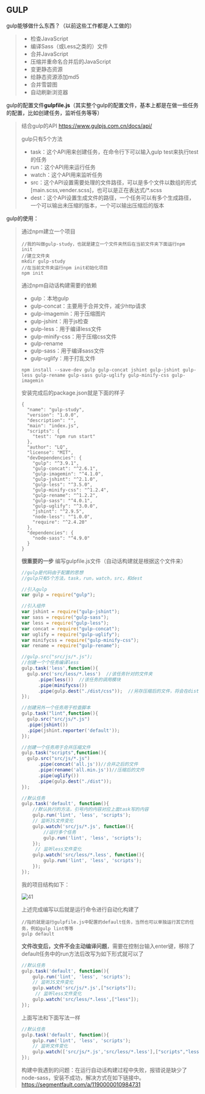## GULP

gulp能够做什么东西？（以前这些工作都是人工做的）

> - 检查JavaScript
> - 编译Sass（或Less之类的）文件
> - 合并JavaScript
> - 压缩并重命名合并后的JavaScript
> - 变更静态资源
> - 给静态资源添加md5
> - 合并雪碧图
> - 自动刷新浏览器

gulp的配置文件**gulpfile.js**（其实整个gulp的配置文件，基本上都是在做一些任务的配置，比如创建任务，监听任务等等）

> 结合gulp的API https://www.gulpjs.com.cn/docs/api/
>
> gulp只有5个方法
>
> - task：这个API用来创建任务，在命令行下可以输入gulp test来执行test的任务
> - run：这个API用来运行任务
> - watch：这个API用来监听任务
> - src：这个API设置需要处理的文件路径，可以是多个文件以数组的形式[main.scss,vender.scss]，也可以是正在表达式/*.scss
> - dest：这个API设置生成文件的路径，一个任务可以有多个生成路径，一个可以输出未压缩的版本，一个可以输出压缩后的版本

gulp的使用：

> 通过npm建立一个项目
>
> ```
> //我的叫做gulp-study，也就是建立一个文件夹然后在当前文件夹下面运行npm init
> //建立文件夹
> mkdir gulp-study
> //在当前文件夹运行npm init初始化项目
> npm init
> ```
>
> 通过npm自动话构建需要的依赖
>
> - gulp：本地gulp
> - gulp-concat：主要用于合并文件，减少http请求
> - gulp-imagemin：用于压缩图片
> - gulp-jshint：用于js检查
> - gulp-less：用于编译less文件
> - gulp-minify-css：用于压缩css文件
> - gulp-rename
> - gulp-sass：用于编译sass文件
> - gulp-uglify：用于打乱文件
>
> ```
> npm install --save-dev gulp gulp-concat jshint gulp-jshint gulp-less gulp-rename gulp-sass gulp-uglify gulp-minify-css gulp-imagemin
> ```
>
> 安装完成后的package.json就是下面的样子
>
> ```properties
> {
>   "name": "gulp-study",
>   "version": "1.0.0",
>   "description": "",
>   "main": "index.js",
>   "scripts": {
>     "test": "npm run start"
>   },
>   "author": "LQ",
>   "license": "MIT",
>   "devDependencies": {
>     "gulp": "^3.9.1",
>     "gulp-concat": "^2.6.1",
>     "gulp-imagemin": "^4.1.0",
>     "gulp-jshint": "^2.1.0",
>     "gulp-less": "^3.5.0",
>     "gulp-minify-css": "^1.2.4",
>     "gulp-rename": "^1.2.2",
>     "gulp-sass": "^4.0.1",
>     "gulp-uglify": "^3.0.0",
>     "jshint": "^2.9.5",
>     "node-less": "^1.0.0",
>     "require": "^2.4.20"
>   },
>   "dependencies": {
>     "node-sass": "^4.9.0"
>   }
> }
> ```
>
> **很重要的一步** 编写gulpfile.js文件（自动话构建就是根据这个文件来）
>
> ```javascript
> //gulp是代码由于配置的思想
> //gulp只有5个方法，task，run，watch，src，和dest
> 
> //引入gulp
> var gulp = require("gulp");
> 
> //引入组件
> var jshint = require("gulp-jshint");
> var sass = require("gulp-sass");
> var less = require("gulp-less");
> var concat = require("gulp-concat");
> var uglify = require("gulp-uglify");
> var minifycss = require("gulp-minify-css");
> var rename = require("gulp-rename");
> 
> //gulp.src("src/js/*.js");
> //创建一个个任务编译less
> gulp.task('less',function(){
>   gulp.src('src/less/*.less')  //该任务针对的文件夹
>       .pipe(less())  //该任务的调用模块
>       .pipe(minifycss())
>       .pipe(gulp.dest("./dist/css"));  //另存压缩后的文件，将会在dist/css下面生成index.css
> });
> 
> //创建另外一个任务用于检查脚本
> gulp.task("lint",function(){
>   gulp.src("src/js/*.js")
>   .pipe(jshint())
>   .pipe(jshint.reporter('default'));
> });
> 
> //创建一个任务用于合并压缩文件
> gulp.task("scripts",function(){
>   gulp.src("src/js/*.js")
>       .pipe(concat('all.js'))//合并之后的文件
>       .pipe(rename('all.min.js'))//压缩后的文件
>       .pipe(uglify())
>       .pipe(gulp.dest("./dist"));
> });
> 
> //默认任务
> gulp.task('default', function(){
>     //默认执行的方法，引号内的内容对应上面task写的内容
>     gulp.run('lint', 'less', 'scripts');
>     // 监听JS文件变化
>     gulp.watch('src/js/*.js', function(){
>         //运行多个任务
>         gulp.run('lint', 'less', 'scripts');
>     });
>      // 监听less文件变化
>     gulp.watch('src/less/*.less', function(){
>         gulp.run('lint', 'less', 'scripts');
>     });
> });
> ```
>
> 我的项目结构如下：
>
> ![41](https://github.com/LQ55/notes/blob/master/%E4%BB%93%E5%BA%93%E5%9B%BE%E5%BA%93/41.png)
>
> 上述完成编写以后就是运行命令进行自动化构建了
>
> ```
> //指的就是运行gulpfile.js中配置的default任务，当然也可以单独运行其它的任务，例如gulp lint等等
> gulp default
> ```
>
> **文件改变后，文件不会主动编译问题**，需要在控制台输入enter键，移除了default任务中的run方法后改写为如下形式就可以了
>
> ```javascript
> //默认任务
> gulp.task('default', function(){
>     gulp.run('lint', 'less', 'scripts');
>     // 监听JS文件变化
>     gulp.watch('src/js/*.js',["scripts"]);
>      // 监听less文件变化
>     gulp.watch('src/less/*.less',["less"]);
> });
> ```
>
> 上面写法和下面写法一样
>
> ```javascript
> //默认任务
> gulp.task('default', function(){
>     gulp.run('lint', 'less', 'scripts');
>     // 监听文件变化
>     gulp.watch(['src/js/*.js','src/less/*.less'],["scripts","less"]);
> });
> ```
>
> 
>
> 构建中我遇到的问题：在运行自动话构建过程中失败，报错说是缺少了node-sass，安装不成功，解决方式在如下链接中。https://segmentfault.com/a/1190000010984731